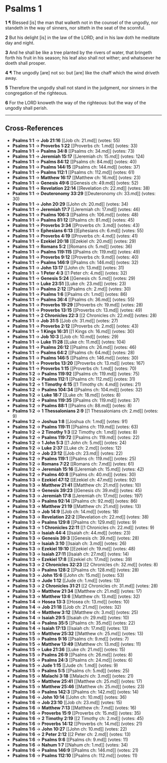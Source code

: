 # Psalms 1

**1** ¶ Blessed [is] the man that walketh not in the counsel of the ungodly, nor standeth in the way of sinners, nor sitteth in the seat of the scornful.

**2** But his delight [is] in the law of the LORD; and in his law doth he meditate day and night.

**3** And he shall be like a tree planted by the rivers of water, that bringeth forth his fruit in his season; his leaf also shall not wither; and whatsoever he doeth shall prosper.

**4** ¶ The ungodly [are] not so: but [are] like the chaff which the wind driveth away.

**5** Therefore the ungodly shall not stand in the judgment, nor sinners in the congregation of the righteous.

**6** For the LORD knoweth the way of the righteous: but the way of the ungodly shall perish.

---

## Cross-References

- **Psalms 1:1** → **Job 21:16** [[Job ch: 21.md]] (votes: 55)
- **Psalms 1:1** → **Proverbs 1:22** [[Proverbs ch: 1.md]] (votes: 33)
- **Psalms 1:1** → **Psalms 34:8** [[Psalms ch: 34.md]] (votes: 73)
- **Psalms 1:1** → **Jeremiah 15:17** [[Jeremiah ch: 15.md]] (votes: 124)
- **Psalms 1:1** → **Psalms 84:12** [[Psalms ch: 84.md]] (votes: 40)
- **Psalms 1:1** → **Psalms 144:15** [[Psalms ch: 144.md]] (votes: 37)
- **Psalms 1:1** → **Psalms 112:1** [[Psalms ch: 112.md]] (votes: 61)
- **Psalms 1:1** → **Matthew 16:17** [[Matthew ch: 16.md]] (votes: 23)
- **Psalms 1:1** → **Genesis 49:6** [[Genesis ch: 49.md]] (votes: 52)
- **Psalms 1:1** → **Revelation 22:14** [[Revelation ch: 22.md]] (votes: 38)
- **Psalms 1:1** → **Deuteronomy 33:29** [[Deuteronomy ch: 33.md]] (votes: 30)
- **Psalms 1:1** → **John 20:29** [[John ch: 20.md]] (votes: 34)
- **Psalms 1:1** → **Jeremiah 17:7** [[Jeremiah ch: 17.md]] (votes: 46)
- **Psalms 1:1** → **Psalms 106:3** [[Psalms ch: 106.md]] (votes: 48)
- **Psalms 1:1** → **Psalms 81:12** [[Psalms ch: 81.md]] (votes: 45)
- **Psalms 1:1** → **Proverbs 3:34** [[Proverbs ch: 3.md]] (votes: 43)
- **Psalms 1:1** → **Ephesians 6:13** [[Ephesians ch: 6.md]] (votes: 55)
- **Psalms 1:1** → **Proverbs 4:19** [[Proverbs ch: 4.md]] (votes: 41)
- **Psalms 1:1** → **Ezekiel 20:18** [[Ezekiel ch: 20.md]] (votes: 29)
- **Psalms 1:1** → **Romans 5:2** [[Romans ch: 5.md]] (votes: 36)
- **Psalms 1:1** → **Psalms 119:115** [[Psalms ch: 119.md]] (votes: 49)
- **Psalms 1:1** → **Proverbs 9:12** [[Proverbs ch: 9.md]] (votes: 40)
- **Psalms 1:1** → **Psalms 146:9** [[Psalms ch: 146.md]] (votes: 32)
- **Psalms 1:1** → **John 13:17** [[John ch: 13.md]] (votes: 31)
- **Psalms 1:1** → **1 Peter 4:3** [[1 Peter ch: 4.md]] (votes: 32)
- **Psalms 1:1** → **Genesis 5:24** [[Genesis ch: 5.md]] (votes: 29)
- **Psalms 1:1** → **Luke 23:51** [[Luke ch: 23.md]] (votes: 23)
- **Psalms 1:1** → **Psalms 2:12** [[Psalms ch: 2.md]] (votes: 30)
- **Psalms 1:1** → **Psalms 1:6** [[Psalms ch: 1.md]] (votes: 86)
- **Psalms 1:1** → **Psalms 36:4** [[Psalms ch: 36.md]] (votes: 55)
- **Psalms 1:1** → **Proverbs 19:29** [[Proverbs ch: 19.md]] (votes: 28)
- **Psalms 1:1** → **Proverbs 13:15** [[Proverbs ch: 13.md]] (votes: 49)
- **Psalms 1:1** → **2 Chronicles 22:3** [[2 Chronicles ch: 22.md]] (votes: 28)
- **Psalms 1:1** → **Job 31:5** [[Job ch: 31.md]] (votes: 27)
- **Psalms 1:1** → **Proverbs 2:12** [[Proverbs ch: 2.md]] (votes: 43)
- **Psalms 1:1** → **1 Kings 16:31** [[1 Kings ch: 16.md]] (votes: 30)
- **Psalms 1:1** → **Job 10:3** [[Job ch: 10.md]] (votes: 29)
- **Psalms 1:1** → **Luke 11:28** [[Luke ch: 11.md]] (votes: 104)
- **Psalms 1:1** → **Psalms 26:12** [[Psalms ch: 26.md]] (votes: 46)
- **Psalms 1:1** → **Psalms 64:2** [[Psalms ch: 64.md]] (votes: 28)
- **Psalms 1:1** → **Psalms 146:5** [[Psalms ch: 146.md]] (votes: 30)
- **Psalms 1:1** → **Proverbs 13:20** [[Proverbs ch: 13.md]] (votes: 167)
- **Psalms 1:1** → **Proverbs 1:15** [[Proverbs ch: 1.md]] (votes: 70)
- **Psalms 1:2** → **Psalms 119:92** [[Psalms ch: 119.md]] (votes: 75)
- **Psalms 1:2** → **Psalms 112:1** [[Psalms ch: 112.md]] (votes: 31)
- **Psalms 1:2** → **1 Timothy 4:15** [[1 Timothy ch: 4.md]] (votes: 21)
- **Psalms 1:2** → **Psalms 104:34** [[Psalms ch: 104.md]] (votes: 32)
- **Psalms 1:2** → **Luke 18:7** [[Luke ch: 18.md]] (votes: 8)
- **Psalms 1:2** → **Psalms 119:35** [[Psalms ch: 119.md]] (votes: 37)
- **Psalms 1:2** → **Psalms 88:1** [[Psalms ch: 88.md]] (votes: 8)
- **Psalms 1:2** → **1 Thessalonians 2:9** [[1 Thessalonians ch: 2.md]] (votes: 9)
- **Psalms 1:2** → **Joshua 1:8** [[Joshua ch: 1.md]] (votes: 91)
- **Psalms 1:2** → **Psalms 119:11** [[Psalms ch: 119.md]] (votes: 63)
- **Psalms 1:2** → **2 Timothy 1:3** [[2 Timothy ch: 1.md]] (votes: 8)
- **Psalms 1:2** → **Psalms 119:72** [[Psalms ch: 119.md]] (votes: 22)
- **Psalms 1:2** → **1 John 5:3** [[1 John ch: 5.md]] (votes: 24)
- **Psalms 1:2** → **Luke 2:37** [[Luke ch: 2.md]] (votes: 12)
- **Psalms 1:2** → **Job 23:12** [[Job ch: 23.md]] (votes: 22)
- **Psalms 1:2** → **Psalms 119:1** [[Psalms ch: 119.md]] (votes: 25)
- **Psalms 1:2** → **Romans 7:22** [[Romans ch: 7.md]] (votes: 61)
- **Psalms 1:2** → **Jeremiah 15:16** [[Jeremiah ch: 15.md]] (votes: 42)
- **Psalms 1:2** → **Psalms 40:8** [[Psalms ch: 40.md]] (votes: 30)
- **Psalms 1:3** → **Ezekiel 47:12** [[Ezekiel ch: 47.md]] (votes: 92)
- **Psalms 1:3** → **Matthew 21:41** [[Matthew ch: 21.md]] (votes: 10)
- **Psalms 1:3** → **Genesis 39:23** [[Genesis ch: 39.md]] (votes: 45)
- **Psalms 1:3** → **Jeremiah 17:8** [[Jeremiah ch: 17.md]] (votes: 197)
- **Psalms 1:3** → **Psalms 92:14** [[Psalms ch: 92.md]] (votes: 86)
- **Psalms 1:3** → **Matthew 21:19** [[Matthew ch: 21.md]] (votes: 13)
- **Psalms 1:3** → **Job 14:9** [[Job ch: 14.md]] (votes: 18)
- **Psalms 1:3** → **Revelation 22:2** [[Revelation ch: 22.md]] (votes: 38)
- **Psalms 1:3** → **Psalms 129:8** [[Psalms ch: 129.md]] (votes: 9)
- **Psalms 1:3** → **1 Chronicles 22:11** [[1 Chronicles ch: 22.md]] (votes: 9)
- **Psalms 1:3** → **Isaiah 44:4** [[Isaiah ch: 44.md]] (votes: 23)
- **Psalms 1:3** → **Genesis 39:3** [[Genesis ch: 39.md]] (votes: 28)
- **Psalms 1:3** → **Isaiah 3:10** [[Isaiah ch: 3.md]] (votes: 26)
- **Psalms 1:3** → **Ezekiel 19:10** [[Ezekiel ch: 19.md]] (votes: 48)
- **Psalms 1:3** → **Isaiah 27:11** [[Isaiah ch: 27.md]] (votes: 14)
- **Psalms 1:3** → **Ezekiel 17:8** [[Ezekiel ch: 17.md]] (votes: 39)
- **Psalms 1:3** → **2 Chronicles 32:23** [[2 Chronicles ch: 32.md]] (votes: 8)
- **Psalms 1:3** → **Psalms 128:2** [[Psalms ch: 128.md]] (votes: 28)
- **Psalms 1:3** → **John 15:6** [[John ch: 15.md]] (votes: 53)
- **Psalms 1:3** → **Jude 1:12** [[Jude ch: 1.md]] (votes: 13)
- **Psalms 1:3** → **2 Chronicles 31:21** [[2 Chronicles ch: 31.md]] (votes: 28)
- **Psalms 1:3** → **Matthew 21:34** [[Matthew ch: 21.md]] (votes: 17)
- **Psalms 1:3** → **Matthew 13:6** [[Matthew ch: 13.md]] (votes: 32)
- **Psalms 1:4** → **Hosea 13:3** [[Hosea ch: 13.md]] (votes: 10)
- **Psalms 1:4** → **Job 21:18** [[Job ch: 21.md]] (votes: 32)
- **Psalms 1:4** → **Matthew 3:12** [[Matthew ch: 3.md]] (votes: 25)
- **Psalms 1:4** → **Isaiah 29:5** [[Isaiah ch: 29.md]] (votes: 10)
- **Psalms 1:4** → **Psalms 35:5** [[Psalms ch: 35.md]] (votes: 22)
- **Psalms 1:4** → **Isaiah 17:13** [[Isaiah ch: 17.md]] (votes: 13)
- **Psalms 1:5** → **Matthew 25:32** [[Matthew ch: 25.md]] (votes: 13)
- **Psalms 1:5** → **Psalms 9:16** [[Psalms ch: 9.md]] (votes: 7)
- **Psalms 1:5** → **Matthew 13:49** [[Matthew ch: 13.md]] (votes: 11)
- **Psalms 1:5** → **Luke 21:36** [[Luke ch: 21.md]] (votes: 15)
- **Psalms 1:5** → **Psalms 26:9** [[Psalms ch: 26.md]] (votes: 8)
- **Psalms 1:5** → **Psalms 24:3** [[Psalms ch: 24.md]] (votes: 6)
- **Psalms 1:5** → **Jude 1:15** [[Jude ch: 1.md]] (votes: 9)
- **Psalms 1:5** → **Psalms 5:5** [[Psalms ch: 5.md]] (votes: 25)
- **Psalms 1:5** → **Malachi 3:18** [[Malachi ch: 3.md]] (votes: 21)
- **Psalms 1:5** → **Matthew 25:41** [[Matthew ch: 25.md]] (votes: 17)
- **Psalms 1:5** → **Matthew 25:46** [[Matthew ch: 25.md]] (votes: 23)
- **Psalms 1:6** → **Psalms 142:3** [[Psalms ch: 142.md]] (votes: 14)
- **Psalms 1:6** → **John 10:14** [[John ch: 10.md]] (votes: 36)
- **Psalms 1:6** → **Job 23:10** [[Job ch: 23.md]] (votes: 15)
- **Psalms 1:6** → **Matthew 7:13** [[Matthew ch: 7.md]] (votes: 16)
- **Psalms 1:6** → **Proverbs 15:9** [[Proverbs ch: 15.md]] (votes: 35)
- **Psalms 1:6** → **2 Timothy 2:19** [[2 Timothy ch: 2.md]] (votes: 45)
- **Psalms 1:6** → **Proverbs 14:12** [[Proverbs ch: 14.md]] (votes: 21)
- **Psalms 1:6** → **John 10:27** [[John ch: 10.md]] (votes: 22)
- **Psalms 1:6** → **2 Peter 2:12** [[2 Peter ch: 2.md]] (votes: 13)
- **Psalms 1:6** → **Psalms 9:6** [[Psalms ch: 9.md]] (votes: 11)
- **Psalms 1:6** → **Nahum 1:7** [[Nahum ch: 1.md]] (votes: 34)
- **Psalms 1:6** → **Psalms 146:9** [[Psalms ch: 146.md]] (votes: 21)
- **Psalms 1:6** → **Psalms 112:10** [[Psalms ch: 112.md]] (votes: 11)

